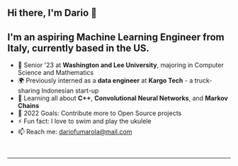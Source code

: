 ## Hi there, I'm **Dario** 👋


## I'm an aspiring **Machine Learning Engineer** from Italy, currently based in the US.

- 🏢 Senior '23 at **Washington and Lee University**, majoring in Computer Science and Mathematics
- 🌍 Previously interned as a **data engineer** at **Kargo Tech** - a truck-sharing Indonesian start-up
- 🌱 Learning all about **C++**, **Convolutional Neural Networks**, and **Markov Chains**
- 🥅 2022 Goals: Contribute more to Open Source projects
- ⚡ Fun fact: I love to swim and play the ukulele
- 📫 Reach me: dariofumarola@mail.com

<br />


---

